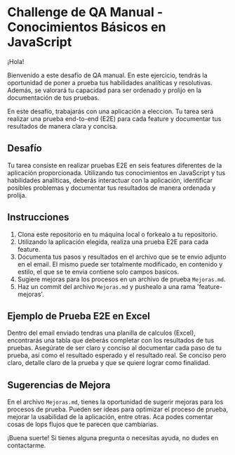 # Challenge de QA Manual - Conocimientos Básicos en JavaScript

¡Hola!

Bienvenido a este desafío de QA manual. En este ejercicio, tendrás la oportunidad de poner a prueba tus habilidades analíticas y resolutivas. Además, se valorará tu capacidad para ser ordenado y prolijo en la documentación de tus pruebas.

En este desafío, trabajarás con una aplicación a eleccion. Tu tarea será realizar una prueba end-to-end (E2E) para cada feature y documentar tus resultados de manera clara y concisa.

## Desafío

Tu tarea consiste en realizar pruebas E2E en seis features diferentes de la aplicación proporcionada. Utilizando tus conocimientos en JavaScript y tus habilidades analíticas, deberás interactuar con la aplicación, identificar posibles problemas y documentar tus resultados de manera ordenada y prolija.

## Instrucciones

1. Clona este repositorio en tu máquina local o forkealo a tu repositorio.
2. Utilizando la aplicación elegida, realiza una prueba E2E para cada feature.
3. Documenta tus pasos y resultados en el archivo que se te envio adjunto en el email. El mismo puede ser totalmente modificado, en contenido y estilo, el que se te envia contiene solo campos basicos.
4. Sugiere mejoras para los procesos en un archivo de prueba `Mejoras.md`.
5. Haz un commit del archivo `Mejoras.md` y pushealo a una rama 'feature-mejoras'.

## Ejemplo de Prueba E2E en Excel

Dentro del email enviado tendras una planilla de calculos (Excel), encontrarás una tabla que deberás completar con los resultados de tus pruebas. Asegúrate de ser claro y conciso al documentar cada paso de tu prueba, así como el resultado esperado y el resultado real. Se conciso pero claro, detalle claro de la prueba y que se quiere lograr como finalidad.

## Sugerencias de Mejora

En el archivo `Mejoras.md`, tienes la oportunidad de sugerir mejoras para los procesos de prueba. Pueden ser ideas para optimizar el proceso de prueba, mejorar la usabilidad de la aplicación, entre otras. Aca podes comentar cosas de lops flujos que te parecen que cambiarias.

¡Buena suerte! Si tienes alguna pregunta o necesitas ayuda, no dudes en contactarme.


